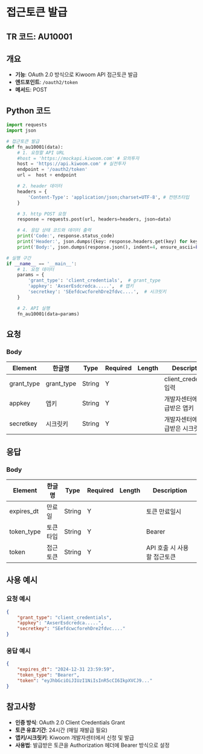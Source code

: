# 접근토큰 발급

## TR 코드: AU10001

## 개요
- **기능**: OAuth 2.0 방식으로 Kiwoom API 접근토큰 발급
- **엔드포인트**: `/oauth2/token`
- **메서드**: POST

## Python 코드

```python
import requests
import json

# 접근토큰 발급
def fn_au10001(data):
	# 1. 요청할 API URL
	#host = 'https://mockapi.kiwoom.com' # 모의투자
	host = 'https://api.kiwoom.com' # 실전투자
	endpoint = '/oauth2/token'
	url =  host + endpoint

	# 2. header 데이터
	headers = {
		'Content-Type': 'application/json;charset=UTF-8', # 컨텐츠타입
	}

	# 3. http POST 요청
	response = requests.post(url, headers=headers, json=data)

	# 4. 응답 상태 코드와 데이터 출력
	print('Code:', response.status_code)
	print('Header:', json.dumps({key: response.headers.get(key) for key in ['next-key', 'cont-yn', 'api-id']}, indent=4, ensure_ascii=False))
	print('Body:', json.dumps(response.json(), indent=4, ensure_ascii=False))  # JSON 응답을 파싱하여 출력

# 실행 구간
if __name__ == '__main__':
	# 1. 요청 데이터
	params = {
		'grant_type': 'client_credentials',  # grant_type
		'appkey': 'AxserEsdcredca.....',  # 앱키
		'secretkey': 'SEefdcwcforehDre2fdvc....',  # 시크릿키
	}

	# 2. API 실행
	fn_au10001(data=params)
```

## 요청

### Body

| Element | 한글명 | Type | Required | Length | Description |
|---------|--------|------|----------|---------|-------------|
| grant_type | grant_type | String | Y | | client_credentials 입력 |
| appkey | 앱키 | String | Y | | 개발자센터에서 발급받은 앱키 |
| secretkey | 시크릿키 | String | Y | | 개발자센터에서 발급받은 시크릿키 |

## 응답

### Body

| Element | 한글명 | Type | Required | Length | Description |
|---------|--------|------|----------|---------|-------------|
| expires_dt | 만료일 | String | Y | | 토큰 만료일시 |
| token_type | 토큰타입 | String | Y | | Bearer |
| token | 접근토큰 | String | Y | | API 호출 시 사용할 접근토큰 |

## 사용 예시

### 요청 예시

```json
{
    "grant_type": "client_credentials",
    "appkey": "AxserEsdcredca.....",
    "secretkey": "SEefdcwcforehDre2fdvc...."
}
```

### 응답 예시

```json
{
    "expires_dt": "2024-12-31 23:59:59",
    "token_type": "Bearer",
    "token": "eyJhbGciOiJIUzI1NiIsInR5cCI6IkpXVCJ9..."
}
```

## 참고사항

- **인증 방식**: OAuth 2.0 Client Credentials Grant
- **토큰 유효기간**: 24시간 (매일 재발급 필요)
- **앱키/시크릿키**: Kiwoom 개발자센터에서 신청 및 발급
- **사용법**: 발급받은 토큰을 Authorization 헤더에 Bearer 방식으로 설정